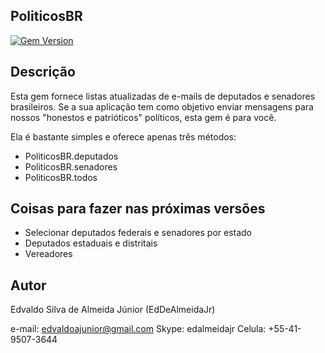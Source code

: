 ## PoliticosBR

[![Gem Version](https://badge.fury.io/rb/politicosbr.svg)](https://badge.fury.io/rb/politicosbr)

## Descrição

Esta gem fornece listas atualizadas de e-mails de deputados e senadores brasileiros. Se a sua aplicação tem como objetivo enviar mensagens para nossos "honestos e patrióticos" políticos, esta gem é para você.

Ela é bastante simples e oferece apenas três métodos:

  * PoliticosBR.deputados
  * PoliticosBR.senadores
  * PoliticosBR.todos

## Coisas para fazer nas próximas versões

  * Selecionar deputados federais e senadores por estado
  * Deputados estaduais e distritais
  * Vereadores

## Autor

Edvaldo Silva de Almeida Júnior (EdDeAlmeidaJr)

  e-mail:       edvaldoajunior@gmail.com
  Skype:        edalmeidajr 
  Celula:       +55-41-9507-3644